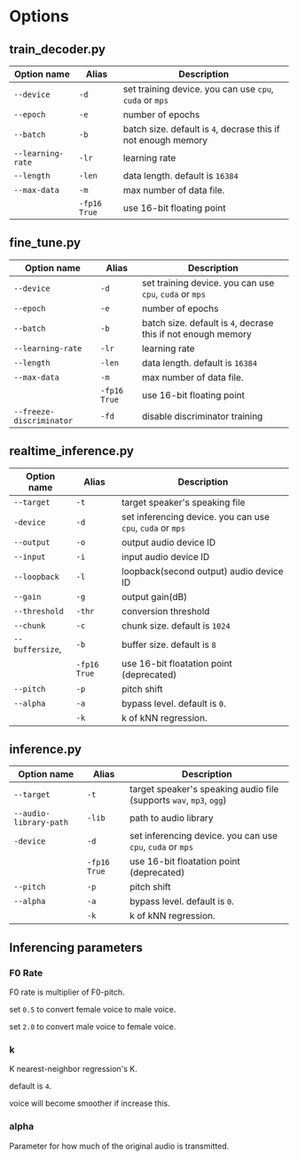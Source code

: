 # Options

## train_decoder.py
| Option name | Alias | Description |
|---| --- | ---|
|`--device`| `-d` | set training device. you can use `cpu`, `cuda` or `mps` |
|`--epoch`|  `-e` | number of epochs |
|`--batch`| `-b`| batch size. default is `4`, decrase this if not enough memory |
|`--learning-rate`| `-lr` | learning rate |
|`--length`|`-len` | data length. default is `16384` |
|`--max-data`| `-m` | max number of data file. |
|  |`-fp16 True`| use 16-bit floating point |

## fine_tune.py
| Option name | Alias | Description |
|---| --- | ---|
|`--device`| `-d` | set training device. you can use `cpu`, `cuda` or `mps` |
|`--epoch`|  `-e` | number of epochs |
|`--batch`| `-b`| batch size. default is `4`, decrase this if not enough memory |
|`--learning-rate`| `-lr` | learning rate |
|`--length`|`-len` | data length. default is `16384` |
|`--max-data`| `-m` | max number of data file. |
|  |`-fp16 True`| use 16-bit floating point |
|`--freeze-discriminator`|`-fd`| disable discriminator training |

## realtime_inference.py
| Option name | Alias | Description |
|---| --- | ---|
|`--target`|`-t`| target speaker's speaking file |
|`-device`| `-d` | set inferencing device. you can use `cpu`, `cuda` or `mps` |
|`--output`| `-o` | output audio device ID |
|`--input`| `-i` | input audio device ID |
|`--loopback`| `-l` | loopback(second output) audio device ID |
|`--gain`| `-g` | output gain(dB) |
|`--threshold`| `-thr` | conversion threshold |
|`--chunk`| `-c` | chunk size. default is `1024` |
|`--buffersize`,| `-b` | buffer size. default is `8`|
|| `-fp16 True`| use 16-bit floatation point (deprecated)|
|`--pitch` | `-p`| pitch shift |
|`--alpha`| `-a` | bypass level. default is `0`. |
||`-k`| k of kNN regression. |

## inference.py
| Option name | Alias | Description |
|---| --- | ---|
|`--target`|`-t`| target speaker's speaking audio file (supports `wav`, `mp3`, `ogg`) |
|`--audio-library-path`| `-lib` | path to audio library |
|`-device`| `-d` | set inferencing device. you can use `cpu`, `cuda` or `mps` |
|| `-fp16 True`| use 16-bit floatation point (deprecated)|
|`--pitch`| `-p` | pitch shift |
|`--alpha`| `-a` | bypass level. default is `0`. |
||`-k`| k of kNN regression. |


## Inferencing parameters

### F0 Rate
F0 rate is multiplier of F0-pitch.

set `0.5` to convert female voice to male voice.

set `2.0` to convert male voice to female voice.

### k
K nearest-neighbor regression's K.

default is `4`.

voice will become smoother if increase this.

### alpha
Parameter for how much of the original audio is transmitted.